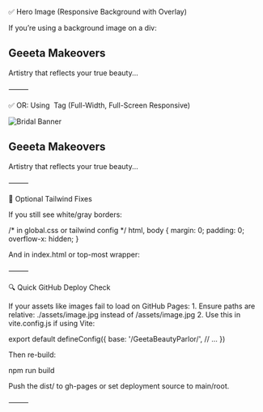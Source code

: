 

✅ Hero Image (Responsive Background with Overlay)

If you’re using a background image on a div:

<section
  class="relative w-full min-h-screen bg-cover bg-center bg-no-repeat"
  style="background-image: url('/your-image-path.jpg');"
>
  <!-- Optional overlay -->
  <div class="absolute inset-0 bg-black/30"></div>

  <!-- Content on top -->
  <div class="relative z-10 flex flex-col items-center justify-center h-full text-white text-center px-4">
    <h1 class="text-4xl md:text-5xl font-bold">Geeeta Makeovers</h1>
    <p class="mt-4 max-w-xl">Artistry that reflects your true beauty...</p>
    <!-- Buttons -->
  </div>
</section>


⸻

✅ OR: Using <img> Tag (Full-Width, Full-Screen Responsive)

<section class="relative w-full h-screen overflow-hidden">
  <img
    src="/your-image-path.jpg"
    alt="Bridal Banner"
    class="w-full h-full object-cover object-center"
  />
  <!-- Optional overlay -->
  <div class="absolute inset-0 bg-black/20"></div>

  <!-- Content over image -->
  <div class="absolute inset-0 flex flex-col items-center justify-center text-white px-4 text-center">
    <h1 class="text-4xl md:text-5xl font-bold">Geeeta Makeovers</h1>
    <p class="mt-4 max-w-xl">Artistry that reflects your true beauty...</p>
  </div>
</section>


⸻

🔧 Optional Tailwind Fixes

If you still see white/gray borders:

/* in global.css or tailwind config */
html, body {
  margin: 0;
  padding: 0;
  overflow-x: hidden;
}

And in index.html or top-most wrapper:

<div class="w-full overflow-hidden">
  <!-- rest of your layout -->
</div>


⸻

🔍 Quick GitHub Deploy Check

If your assets like images fail to load on GitHub Pages:
	1.	Ensure paths are relative:
./assets/image.jpg instead of /assets/image.jpg
	2.	Use this in vite.config.js if using Vite:

export default defineConfig({
  base: '/GeetaBeautyParlor/',
  // ...
})

Then re-build:

npm run build

Push the dist/ to gh-pages or set deployment source to main/root.

⸻
